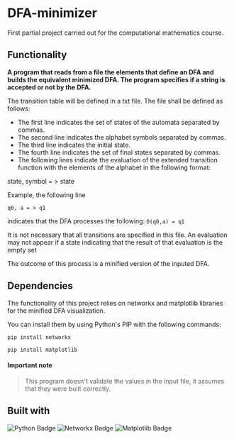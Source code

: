 # DFA-minimizer
First partial project carried out for the computational mathematics course.


## Functionality
**A program that reads from a file the elements that define an DFA and builds the
equivalent minimized DFA. The program specifies if a string is accepted or not by the
DFA.**

The transition table will be defined in a txt file. The file shall be defined as follows:
- The first line indicates the set of states of the automata separated by commas.
- The second line indicates the alphabet symbols separated by commas.
- The third line indicates the initial state.
- The fourth line indicates the set of final states separated by commas.
- The following lines indicate the evaluation of the extended transition function with the
elements of the alphabet in the following format:

state, symbol = > state

Example, the following line

`q0, a = > q1`

indicates that the DFA processes the following: `δ(q0,a) = q1`

It is not necessary that all transitions are specified in this file. An evaluation may not appear if a
state indicating that the result of that evaluation is the empty set

The outcome of this process is a minified version of the inputed DFA.

## Dependencies
The functionality of this project relies on networkx and matplotlib libraries for the minified DFA visualization.

You can install them by using Python's PIP with the following commands:

`pip install networkx`

`pip install matplotlib`

#### Important note
> This program doesn't validate the values in the input file, it assumes that they were built correctly.

## Built with
![Python Badge](https://img.shields.io/badge/Python-3776AB?style=flat-square&logo=Python&logoColor=white)
![Networkx Badge](https://img.shields.io/badge/Networkx-FF7E0E?style=flat-square&logoColor=white)
![Matplotlib Badge](https://img.shields.io/badge/Matplotlib-11557C?style=flat-square&logoColor=white)
